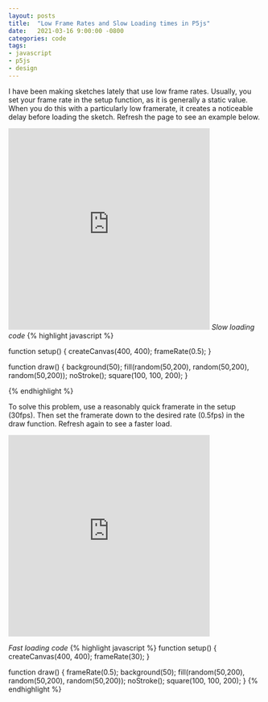 ```yaml
---
layout: posts
title:  "Low Frame Rates and Slow Loading times in P5js"
date:   2021-03-16 9:00:00 -0800
categories: code
tags: 
- javascript
- p5js
- design
---
```

I have been making sketches lately that use low frame rates. Usually, you set your frame rate in the setup function, as it is generally a static value. When you do this with a particularly low framerate, it creates a noticeable delay before loading the sketch. Refresh the page to see an example below.

<iframe src="https://editor.p5js.org/bobbymeyer/embed/4MVuKraNE"
        style="width: 400px; 
              height: 400px; 
              overflow: hidden;"  
        scrolling="no" 
        frameborder="0">
</iframe>
<i>Slow loading code</i>
{% highlight javascript %}

function setup() {
  createCanvas(400, 400);
  frameRate(0.5);
}

function draw() {
  background(50);
  fill(random(50,200), random(50,200), random(50,200));
  noStroke();
  square(100, 100, 200);
}

{% endhighlight %}

To solve this problem, use a reasonably quick framerate in the setup (30fps). Then set the framerate down to the desired rate (0.5fps) in the draw function. Refresh again to see a faster load.

<iframe src="https://editor.p5js.org/bobbymeyer/embed/c5kniDVTR"
        style="width: 400px; 
              height: 400px; 
              overflow: hidden;"  
        scrolling="no" 
        frameborder="0"></iframe>

<i>Fast loading code</i>
{% highlight javascript %}
function setup() {
  createCanvas(400, 400);
  frameRate(30);
}

function draw() {
  frameRate(0.5);
  background(50);
  fill(random(50,200), random(50,200), random(50,200));
  noStroke();
  square(100, 100, 200);
}
{% endhighlight %}

<br>